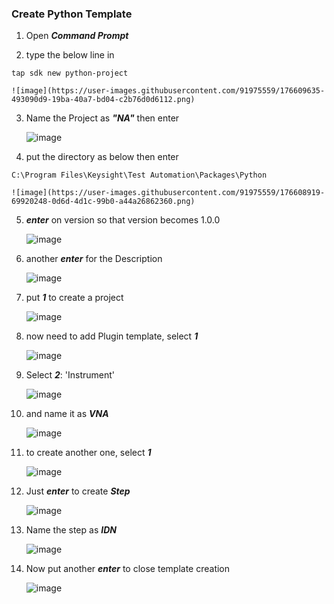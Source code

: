 ### Create Python Template

1. Open ***Command Prompt***

2. type the below line in
```
tap sdk new python-project
```
    ![image](https://user-images.githubusercontent.com/91975559/176609635-493090d9-19ba-40a7-bd04-c2b76d0d6112.png)

3. Name the Project as ***"NA"*** then enter
    
    ![image](https://user-images.githubusercontent.com/91975559/176608669-2cde506e-e639-4d00-a345-4cead61bff2b.png)

4. put the directory as below then enter
```
C:\Program Files\Keysight\Test Automation\Packages\Python
```
    ![image](https://user-images.githubusercontent.com/91975559/176608919-69920248-0d6d-4d1c-99b0-a44a26862360.png)

5. ***enter*** on version so that version becomes 1.0.0

    ![image](https://user-images.githubusercontent.com/91975559/176608509-c4928d3f-e5cf-414f-806e-34b3a48ebbf7.png)

6. another ***enter*** for the Description

    ![image](https://user-images.githubusercontent.com/91975559/176608452-26f7fb7b-7f7a-4b36-b9d1-18a29fb5bcf6.png)

7. put ***1*** to create a project

    ![image](https://user-images.githubusercontent.com/91975559/176608251-e390fb65-9c14-429b-8358-29d89d4a1059.png)

9. now need to add Plugin template, select ***1***

    ![image](https://user-images.githubusercontent.com/91975559/176609018-75d2bc73-5d4f-4dbf-a774-56bfe556ea5b.png)

10. Select ***2***: 'Instrument'

    ![image](https://user-images.githubusercontent.com/91975559/176609092-2707c633-1317-499a-bdde-99ce85caed9c.png)

11. and name it as ***VNA***
    
    ![image](https://user-images.githubusercontent.com/91975559/176609201-bfa306e2-137b-4216-adbe-d54c5ccb3b06.png)

12. to create another one, select ***1***

    ![image](https://user-images.githubusercontent.com/91975559/176609284-f9d4a8ee-8a13-449e-bc6d-adc150f0d5b5.png) 

13. Just ***enter*** to create ***Step***

    ![image](https://user-images.githubusercontent.com/91975559/176609378-d3317368-0c46-4356-a7e4-fd2ddcbc675b.png)

14. Name the step as ***IDN***

    ![image](https://user-images.githubusercontent.com/91975559/176609454-5bca041d-fb3b-4410-b784-58f22764b2bb.png)

15. Now put another ***enter*** to close template creation

    ![image](https://user-images.githubusercontent.com/91975559/176609524-938f24ba-4699-402a-b7ab-6df3513a0e4e.png)
